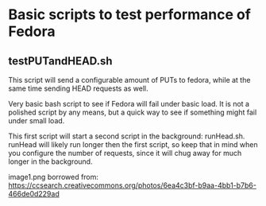 # Basic scripts to test performance of Fedora

## testPUTandHEAD.sh

This script will send a configurable amount of PUTs to fedora, while at the same time
sending HEAD requests as well.  

Very basic bash script to see if Fedora will fail under basic load.  It is not a 
polished script by any means, but a quick way to see if something might fail under
small load. 

This first script will start a second script in the background: runHead.sh. 
runHead will likely run longer then the first script, so keep that in mind when you configure
the number of requests, since it will chug away for much longer in the background. 

image1.png borrowed from: https://ccsearch.creativecommons.org/photos/6ea4c3bf-b9aa-4bb1-b7b6-466de0d229ad

